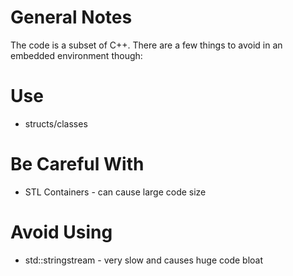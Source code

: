 General Notes
=============

The code is a subset of C++. There are a few things to avoid in an embedded environment though:

Use
====
* structs/classes

Be Careful With
===========
* STL Containers - can cause large code size

Avoid Using
=======
* std::stringstream - very slow and causes huge code bloat

